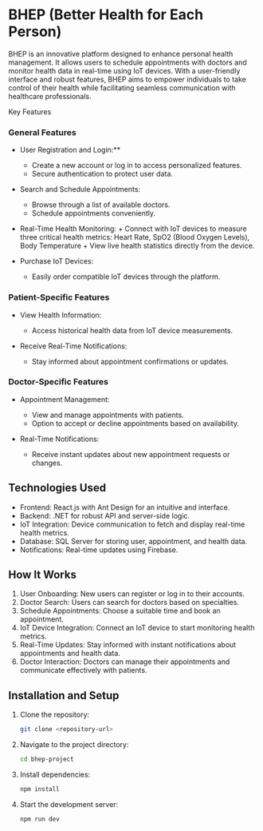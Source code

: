    # BHEP (Better Health for Each Person)

BHEP is an innovative platform designed to enhance personal health management. It allows users to schedule appointments with doctors and monitor health data in real-time using IoT devices. With a user-friendly interface and robust features, BHEP aims to empower individuals to take control of their health while facilitating seamless communication with healthcare professionals.

Key Features

### General Features
  - User Registration and Login:**
    + Create a new account or log in to access personalized features.
    + Secure authentication to protect user data.

  - Search and Schedule Appointments:
    + Browse through a list of available doctors.
    + Schedule appointments conveniently.

  -  Real-Time Health Monitoring:
    + Connect with IoT devices to measure three critical health metrics: Heart Rate, SpO2 (Blood Oxygen Levels), Body Temperature
    + View live health statistics directly from the device.

  - Purchase IoT Devices:
    + Easily order compatible IoT devices through the platform.

### Patient-Specific Features
  - View Health Information:
    + Access historical health data from IoT device measurements.

  - Receive Real-Time Notifications:
    + Stay informed about appointment confirmations or updates.

### Doctor-Specific Features
  - Appointment Management:
    + View and manage appointments with patients.
    + Option to accept or decline appointments based on availability.

  - Real-Time Notifications:
    + Receive instant updates about new appointment requests or changes.

## Technologies Used
  - Frontend: React.js with Ant Design for an intuitive and interface.
  - Backend: .NET for robust API and server-side logic.
  - IoT Integration: Device communication to fetch and display real-time health metrics.
  - Database: SQL Server for storing user, appointment, and health data.
  - Notifications: Real-time updates using Firebase.

## How It Works
1. User Onboarding: New users can register or log in to their accounts.
2. Doctor Search: Users can search for doctors based on specialties.
3. Schedule Appointments: Choose a suitable time and book an appointment.
4. IoT Device Integration: Connect an IoT device to start monitoring health metrics.
5. Real-Time Updates: Stay informed with instant notifications about appointments and health data.
6. Doctor Interaction: Doctors can manage their appointments and communicate effectively with patients.

## Installation and Setup
1. Clone the repository:
   ```bash
   git clone <repository-url>
   ```
2. Navigate to the project directory:
   ```bash
   cd bhep-project
   ```
3. Install dependencies:
   ```bash
   npm install
   ```
4. Start the development server:
   ```bash
   npm run dev
   ```

